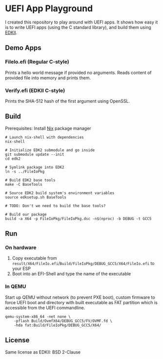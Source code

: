 # UEFI App Playground
I created this repository to play around with UEFI apps.
It shows how easy it is to write UEFI apps (using the C standard library),
and build them using [EDKII](https://github.com/tianocore/edk2).

## Demo Apps
### FileIo.efi (Regular C-style)
Prints a hello world message if provided no arguments.
Reads content of provided file into memory and prints them.

### Verify.efi (EDKII C-style)
Prints the SHA-512 hash of the first argument using OpenSSL.

## Build
Prerequisites: Install [Nix](https://nixos.org/nix) package manager

```
# Launch nix-shell with dependencies
nix-shell

# Initialize EDK2 submodule and go inside
git submodule update --init
cd edk2

# Symlink package into EDK2
ln -s ../FileIoPkg

# Build EDK2 base tools
make -C BaseTools

# Source EDK2 build system's environment variables
source edksetup.sh BaseTools

# TODO: Don't we need to build the base tools?

# Build our package
build -a X64 -p FileIoPkg/FileIoPkg.dsc -n$(nproc) -b DEBUG -t GCC5
```

## Run
### On hardware
1. Copy executable from `result/X64/FileIo.efi`/`Build/FileIoPkg/DEBUG_GCC5/X64/FileIo.efi` to your ESP
2. Boot into an EFI-Shell and type the name of the executable

### In QEMU

Start up QEMU without network (to prevent PXE boot), custom firmware to force UEFI boot and directory with built executable as FAT partition which is accessible from the UEFI commandline.

```
qemu-system-x86_64 -net none \
    -pflash Build/OvmfX64/DEBUG_GCC5/FV/OVMF.fd \
    -hda fat:Build/FileIoPkg/DEBUG_GCC5/X64/
```

## License
Same license as EDKII: BSD 2-Clause
